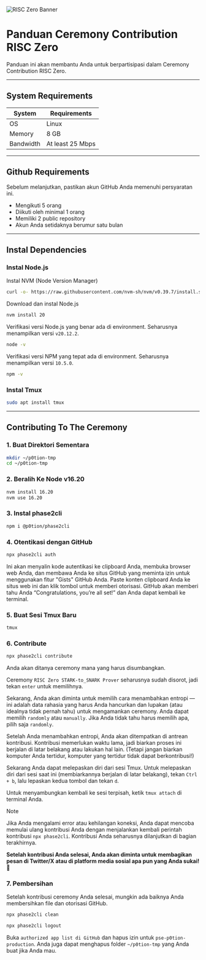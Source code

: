 ![RISC Zero Banner](https://github.com/BlockchainsHub/Testnet/assets/77204008/ee01db53-478b-4eb6-85ce-1bc532d46825)

# Panduan Ceremony Contribution RISC Zero
Panduan ini akan membantu Anda untuk berpartisipasi dalam Ceremony Contribution RISC Zero.

-----------------------------------------------------------

## System Requirements
| System | Requirements |
|-|-
| OS | Linux |
| Memory | 8 GB |
| Bandwidth | At least 25 Mbps |

-----------------------------------------------------------

## Github Requirements
Sebelum melanjutkan, pastikan akun GitHub Anda memenuhi persyaratan ini.
- Mengikuti 5 orang
- Diikuti oleh minimal 1 orang
- Memiliki 2 public repository
- Akun Anda setidaknya berumur satu bulan

-----------------------------------------------------------

## Instal Dependencies
### Instal Node.js
Instal NVM (Node Version Manager)
```bash
curl -o- https://raw.githubusercontent.com/nvm-sh/nvm/v0.39.7/install.sh | bash
```

Download dan instal Node.js
```bash
nvm install 20
```

Verifikasi versi Node.js yang benar ada di environment. Seharusnya menampilkan versi `v20.12.2`.
```bash
node -v
```

Verifikasi versi NPM yang tepat ada di environment. Seharusnya menampilkan versi `10.5.0`.
```bash
npm -v
```

### Instal Tmux
```bash
sudo apt install tmux
```

-----------------------------------------------------------

## Contributing To The Ceremony
### 1. Buat Direktori Sementara
```bash
mkdir ~/p0tion-tmp
cd ~/p0tion-tmp
```

### 2. Beralih Ke Node v16.20
```bash
nvm install 16.20
nvm use 16.20
```

### 3. Instal phase2cli
```bash
npm i @p0tion/phase2cli
```

### 4. Otentikasi dengan GitHub
```bash
npx phase2cli auth
```
Ini akan menyalin kode autentikasi ke clipboard Anda, membuka browser web Anda, dan membawa Anda ke situs GitHub yang meminta izin untuk menggunakan fitur "Gists" GitHub Anda. 
Paste konten clipboard Anda ke situs web ini dan klik tombol untuk memberi otorisasi. GitHub akan memberi tahu Anda “Congratulations, you’re all set!” dan Anda dapat kembali ke terminal.

### 5. Buat Sesi Tmux Baru
```bash
tmux
```

### 6. Contribute
```bash
npx phase2cli contribute
```

Anda akan ditanya ceremony mana yang harus disumbangkan.

Ceremony `RISC Zero STARK-to_SNARK Prover` seharusnya sudah disorot, jadi tekan `enter` untuk memilihnya.

Sekarang, Anda akan diminta untuk memilih cara menambahkan entropi — ini adalah data rahasia yang harus Anda hancurkan dan lupakan (atau idealnya tidak pernah tahu) untuk mengamankan ceremony. Anda dapat memilih `randomly` atau `manually`. Jika Anda tidak tahu harus memilih apa, pilih saja `randomly`.

Setelah Anda menambahkan entropi, Anda akan ditempatkan di antrean kontribusi. Kontribusi memerlukan waktu lama, jadi biarkan proses ini berjalan di latar belakang atau lakukan hal lain. (Tetapi jangan biarkan komputer Anda tertidur, komputer yang tertidur tidak dapat berkontribusi!)

Sekarang Anda dapat melepaskan diri dari sesi Tmux. Untuk melepaskan diri dari sesi saat ini (membiarkannya berjalan di latar belakang), tekan `Ctrl + b`, lalu lepaskan kedua tombol dan tekan `d`.

Untuk menyambungkan kembali ke sesi terpisah, ketik `tmux attach` di terminal Anda.

> [!NOTE]
> ‍Jika Anda mengalami error atau kehilangan koneksi, Anda dapat mencoba memulai ulang kontribusi Anda dengan menjalankan kembali perintah kontribusi `npx phase2cli`. Kontribusi Anda seharusnya dilanjutkan di bagian terakhirnya.

**Setelah kontribusi Anda selesai, Anda akan diminta untuk membagikan pesan di Twitter/X atau di platform media sosial apa pun yang Anda sukai! 🎉**

### 7. Pembersihan
Setelah kontribusi ceremony Anda selesai, mungkin ada baiknya Anda membersihkan file dan otorisasi GitHub.
```bash
npx phase2cli clean
```
```bash
npx phase2cli logout
```

Buka `authorized app list di GitHub` dan hapus izin untuk `pse-p0tion-production`. Anda juga dapat menghapus folder `~/p0tion-tmp` yang Anda buat jika Anda mau.
